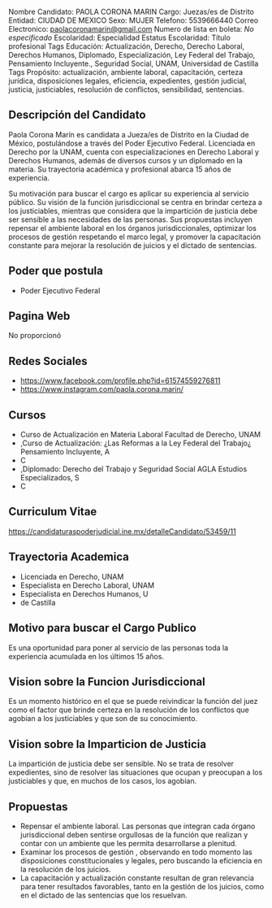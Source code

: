 Nombre Candidato: PAOLA CORONA MARIN
Cargo: Juezas/es de Distrito
Entidad: CIUDAD DE MEXICO
Sexo: MUJER
Telefono: 5539666440
Correo Electronico: paolacoronamarin@gmail.com
Numero de lista en boleta: *No especificado*
Escolaridad: Especialidad
Estatus Escolaridad: Título profesional
Tags Educación: Actualización, Derecho, Derecho Laboral, Derechos Humanos, Diplomado, Especialización, Ley Federal del Trabajo, Pensamiento Incluyente., Seguridad Social, UNAM, Universidad de Castilla
Tags Propósito: actualización, ambiente laboral, capacitación, certeza jurídica, disposiciones legales, eficiencia, expedientes, gestión judicial, justicia, justiciables, resolución de conflictos, sensibilidad, sentencias.


## Descripción del Candidato 

Paola Corona Marín es candidata a Jueza/es de Distrito en la Ciudad de México, postulándose a través del Poder Ejecutivo Federal. Licenciada en Derecho por la UNAM, cuenta con especializaciones en Derecho Laboral y Derechos Humanos, además de diversos cursos y un diplomado en la materia. Su trayectoria académica y profesional abarca 15 años de experiencia.

Su motivación para buscar el cargo es aplicar su experiencia al servicio público. Su visión de la función jurisdiccional se centra en brindar certeza a los justiciables, mientras que considera que la impartición de justicia debe ser sensible a las necesidades de las personas. Sus propuestas incluyen repensar el ambiente laboral en los órganos jurisdiccionales, optimizar los procesos de gestión respetando el marco legal, y promover la capacitación constante para mejorar la resolución de juicios y el dictado de sentencias.


## Poder que postula

- Poder Ejecutivo Federal


## Pagina Web

No proporcionó


## Redes Sociales

- https://www.facebook.com/profile.php?id=61574559276811
- https://www.instagram.com/paola.corona.marin/


## Cursos

- Curso de Actualización en Materia Laboral Facultad de Derecho, UNAM
- ,Curso  de Actualización: ¿Las Reformas a la Ley Federal del Trabajo¿ Pensamiento Incluyente, A
- C
- ,Diplomado: Derecho del Trabajo y Seguridad Social AGLA Estudios Especializados, S
- C


## Curriculum Vitae

https://candidaturaspoderjudicial.ine.mx/detalleCandidato/53459/11


## Trayectoria Academica

- Licenciada en Derecho, UNAM
- Especialista en Derecho Laboral, UNAM
- Especialista en Derechos Humanos, U
- de Castilla


## Motivo para buscar el Cargo Publico

Es una oportunidad para poner al servicio de las personas toda la experiencia acumulada en los últimos 15 años.


## Vision sobre la Funcion Jurisdiccional

Es un momento histórico en el que se puede reivindicar la función del juez como el factor que brinde certeza en la resolución de los conflictos que agobian a los justiciables y que son de su conocimiento.


## Vision sobre la Imparticion de Justicia

La impartición de justicia debe ser sensible. No se trata de resolver expedientes, sino de resolver las situaciones que ocupan y preocupan a los justiciables y que, en muchos de los casos, los agobian.


## Propuestas

- Repensar el ambiente laboral. Las personas que integran cada órgano jurisdiccional deben sentirse orgullosas de la función que realizan y contar con un ambiente que les permita desarrollarse a plenitud.
- Examinar los procesos de gestión , observando en todo momento las disposiciones constitucionales y legales, pero buscando la eficiencia en la resolución de los juicios.
- La capacitación y actualización constante resultan de gran relevancia para tener resultados favorables, tanto en la gestión de los juicios, como en el dictado de las sentencias que los resuelvan.

